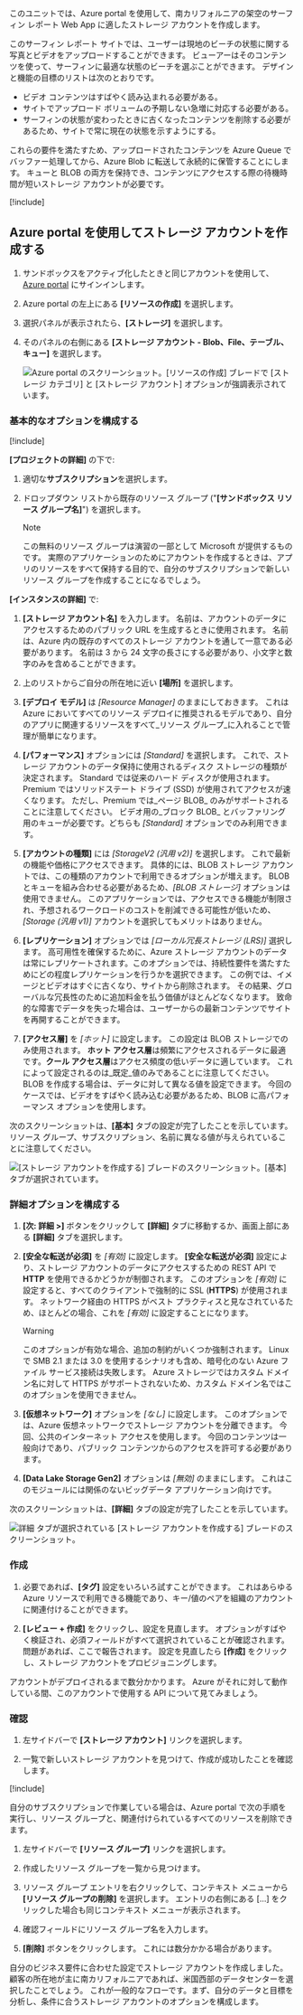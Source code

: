 このユニットでは、Azure portal を使用して、南カリフォルニアの架空のサーフィン レポート Web App に適したストレージ アカウントを作成します。

このサーフィン レポート サイトでは、ユーザーは現地のビーチの状態に関する写真とビデオをアップロードすることができます。 ビューアーはそのコンテンツを使って、サーフィンに最適な状態のビーチを選ぶことができます。 デザインと機能の目標のリストは次のとおりです。

- ビデオ コンテンツはすばやく読み込まれる必要がある。
- サイトでアップロード ボリュームの予期しない急増に対応する必要がある。
- サーフィンの状態が変わったときに古くなったコンテンツを削除する必要があるため、サイトで常に現在の状態を示すようにする。

これらの要件を満たすため、アップロードされたコンテンツを Azure Queue でバッファー処理してから、Azure Blob に転送して永続的に保管することにします。 キューと BLOB の両方を保持でき、コンテンツにアクセスする際の待機時間が短いストレージ アカウントが必要です。

[!include[](../../../includes/azure-sandbox-activate.md)]

## <a name="use-the-azure-portal-to-create-a-storage-account"></a>Azure portal を使用してストレージ アカウントを作成する

1. サンドボックスをアクティブ化したときと同じアカウントを使用して、[Azure portal](https://portal.azure.com/triplecrownlabs.onmicrosoft.com?azure-portal=true) にサインインします。

1. Azure portal の左上にある **[リソースの作成]** を選択します。

1. 選択パネルが表示されたら、**[ストレージ]** を選択します。

1. そのパネルの右側にある **[ストレージ アカウント - Blob、File、テーブル、キュー]** を選択します。

    ![Azure portal のスクリーンショット。[リソースの作成] ブレードで [ストレージ カテゴリ] と [ストレージ アカウント] オプションが強調表示されています。](..\media\5-portal-storage-select.png)

### <a name="configure-the-basic-options"></a>基本的なオプションを構成する

[!include[](../../../includes/azure-sandbox-regions-first-mention-note-friendly.md)]

**[プロジェクトの詳細]** の下で:

1. 適切な**サブスクリプション**を選択します。

1. ドロップダウン リストから既存のリソース グループ ("**<rgn>[サンドボックス リソース グループ名]</rgn>**") を選択します。

    > [!NOTE]
    > この無料のリソース グループは演習の一部として Microsoft が提供するものです。 実際のアプリケーションのためにアカウントを作成するときは、アプリのリソースをすべて保持する目的で、自分のサブスクリプションで新しいリソース グループを作成することになるでしょう。

**[インスタンスの詳細]** で:

1. **[ストレージ アカウント名]** を入力します。 名前は、アカウントのデータにアクセスするためのパブリック URL を生成するときに使用されます。 名前は、Azure 内の既存のすべてのストレージ アカウントを通して一意である必要があります。 名前は 3 から 24 文字の長さにする必要があり、小文字と数字のみを含めることができます。

1. 上のリストからご自分の所在地に近い **[場所]** を選択します。 

1. **[デプロイ モデル]** は _[Resource Manager]_ のままにしておきます。 これは Azure においてすべてのリソース デプロイに推奨されるモデルであり、自分のアプリに関連するリソースをすべて_リソース グループ_に入れることで管理が簡単になります。

1. **[パフォーマンス]** オプションには _[Standard]_ を選択します。 これで、ストレージ アカウントのデータ保持に使用されるディスク ストレージの種類が決定されます。 Standard では従来のハード ディスクが使用されます。Premium ではソリッドステート ドライブ (SSD) が使用されてアクセスが速くなります。 ただし、Premium では_ページ BLOB_ のみがサポートされることに注意してください。 ビデオ用の_ブロック BLOB_ とバッファリング用のキューが必要です。どちらも _[Standard]_ オプションでのみ利用できます。

1. **[アカウントの種類]** には _[StorageV2 (汎用 v2)]_ を選択します。 これで最新の機能や価格にアクセスできます。 具体的には、BLOB ストレージ アカウントでは、この種類のアカウントで利用できるオプションが増えます。 BLOB とキューを組み合わせる必要があるため、_[BLOB ストレージ]_ オプションは使用できません。 このアプリケーションでは、アクセスできる機能が制限され、予想されるワークロードのコストを削減できる可能性が低いため、_[Storage (汎用 v1)]_ アカウントを選択してもメリットはありません。

1. **[レプリケーション]** オプションでは _[ローカル冗長ストレージ (LRS)]_ 選択します。 高可用性を確保するために、Azure ストレージ アカウントのデータは常にレプリケートされます。このオプションでは、持続性要件を満たすためにどの程度レプリケーションを行うかを選択できます。 この例では、イメージとビデオはすぐに古くなり、サイトから削除されます。 その結果、グローバルな冗長性のために追加料金を払う価値がほとんどなくなります。 致命的な障害でデータを失った場合は、ユーザーからの最新コンテンツでサイトを再開することができます。

1. **[アクセス層]** を _[ホット]_ に設定します。 この設定は BLOB ストレージでのみ使用されます。 **ホット アクセス層**は頻繁にアクセスされるデータに最適です。**クール アクセス層**はアクセス頻度の低いデータに適しています。 これによって設定されるのは_既定_値のみであることに注意してください。BLOB を作成する場合は、データに対して異なる値を設定できます。 今回のケースでは、ビデオをすばやく読み込む必要があるため、BLOB に高パフォーマンス オプションを使用します。

次のスクリーンショットは、**[基本]** タブの設定が完了したことを示しています。リソース グループ、サブスクリプション、名前に異なる値が与えられていることに注意してください。

![[ストレージ アカウントを作成する] ブレードのスクリーンショット。**[基本]** タブが選択されています。](../media/5-create-storage-account-basics.png)

### <a name="configure-the-advanced-options"></a>詳細オプションを構成する

1. **[次: 詳細 >]** ボタンをクリックして **[詳細]** タブに移動するか、画面上部にある **[詳細]** タブを選択します。

1. **[安全な転送が必須]** を _[有効]_ に設定します。 **[安全な転送が必須]** 設定により、ストレージ アカウントのデータにアクセスするための REST API で **HTTP** を使用できるかどうかが制御されます。 このオプションを _[有効]_ に設定すると、すべてのクライアントで強制的に SSL (**HTTPS**) が使用されます。 ネットワーク経由の HTTPS がベスト プラクティスと見なされているため、ほとんどの場合、これを _[有効]_ に設定することになります。 

    > [!WARNING]
    > このオプションが有効な場合、追加の制約がいくつか強制されます。 Linux で SMB 2.1 または 3.0 を使用するシナリオも含め、暗号化のない Azure ファイル サービス接続は失敗します。 Azure ストレージではカスタム ドメイン名に対して HTTPS がサポートされないため、カスタム ドメイン名ではこのオプションを使用できません。

1. **[仮想ネットワーク]** オプションを _[なし]_ に設定します。 このオプションでは、Azure 仮想ネットワークでストレージ アカウントを分離できます。 今回、公共のインターネット アクセスを使用します。 今回のコンテンツは一般向けであり、パブリック コンテンツからのアクセスを許可する必要があります。

1. **[Data Lake Storage Gen2]** オプションは _[無効]_ のままにします。 これはこのモジュールには関係のないビッグデータ アプリケーション向けです。

次のスクリーンショットは、**[詳細]** タブの設定が完了したことを示しています。

![**詳細** タブが選択されている [ストレージ アカウントを作成する] ブレードのスクリーンショット。](../media/5-create-storage-account-advanced.png)

### <a name="create"></a>作成

1. 必要であれば、**[タグ]** 設定をいろいろ試すことができます。 これはあらゆる Azure リソースで利用できる機能であり、キー/値のペアを組織のアカウントに関連付けることができます。

1. **[レビュー + 作成]** をクリックし、設定を見直します。 オプションがすばやく検証され、必須フィールドがすべて選択されていることが確認されます。 問題があれば、ここで報告されます。 設定を見直したら **[作成]** をクリックし、ストレージ アカウントをプロビジョニングします。

アカウントがデプロイされるまで数分かかります。 Azure がそれに対して動作している間、このアカウントで使用する API について見てみましょう。

### <a name="verify"></a>確認

1. 左サイドバーで **[ストレージ アカウント]** リンクを選択します。

1. 一覧で新しいストレージ アカウントを見つけて、作成が成功したことを確認します。

<!-- Cleanup sandbox -->
[!include[](../../../includes/azure-sandbox-cleanup.md)]

自分のサブスクリプションで作業している場合は、Azure portal で次の手順を実行し、リソース グループと、関連付けられているすべてのリソースを削除できます。

1. 左サイドバーで **[リソース グループ]** リンクを選択します。

1. 作成したリソース グループを一覧から見つけます。

1. リソース グループ エントリを右クリックして、コンテキスト メニューから **[リソース グループの削除]** を選択します。 エントリの右側にある [...] をクリックした場合も同じコンテキスト メニューが表示されます。

1. 確認フィールドにリソース グループ名を入力します。

1. **[削除]** ボタンをクリックします。 これには数分かかる場合があります。

自分のビジネス要件に合わせた設定でストレージ アカウントを作成しました。 顧客の所在地が主に南カリフォルニアであれば、米国西部のデータセンターを選択したことでしょう。 これが一般的なフローです。まず、自分のデータと目標を分析し、条件に合うストレージ アカウントのオプションを構成します。